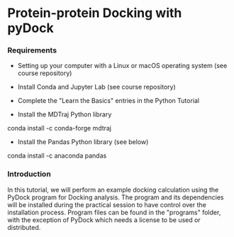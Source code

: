 # Protein-protein Docking with pyDock

### Requirements

* Setting up your computer with a Linux or macOS operating system (see course repository)

* Install Conda and Jupyter Lab (see course repository)

* Complete the "Learn the Basics" entries in the Python Tutorial

* Install the MDTraj Python library

conda install -c conda-forge mdtraj

* Install the Pandas Python library (see below)

conda install -c anaconda pandas

### Introduction

In this tutorial, we will perform an example docking calculation using the PyDock program for Docking analysis. The program and its dependencies will be installed during the practical session to have control over the installation process. Program files can be found in the "programs" folder, with the exception of PyDock which needs a license to be used or distributed.
